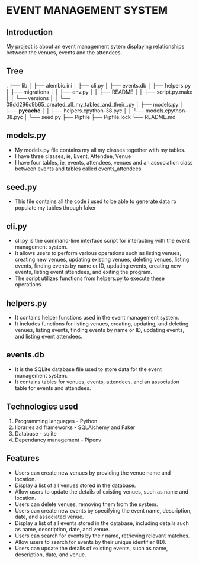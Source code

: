 # EVENT MANAGEMENT SYSTEM
## Introduction
My project is about an event management sytem displaying relationships between the venues, events and the attendees.

## Tree
.
├── lib
│   ├── alembic.ini
│   ├── cli.py
│   ├── events.db
│   ├── helpers.py
│   ├── migrations
│   │   ├── env.py
│   │   ├── README
│   │   ├── script.py.mako
│   │   └── versions
│   │       └── 09dd296c9b65_created_all_my_tables_and_their_.py
│   ├── models.py
│   ├── __pycache__
│   │   ├── helpers.cpython-38.pyc
│   │   └── models.cpython-38.pyc
│   └── seed.py
├── Pipfile
├── Pipfile.lock
└── README.md

## models.py
- My models.py file contains my all my classes together with my tables.
- I have three classes, ie, Event, Attendee, Venue
- I have four tables, ie, events, attendees, venues and an association class between events and tables called events_attendees

## seed.py
- This file contains all the code i used to be able to generate data ro populate my tables through faker

## cli.py
- cli.py is the command-line interface script for interacting with the event management system.
- It allows users to perform various operations such as listing venues, creating new venues, updating existing venues, deleting venues, listing events, finding events by name or ID, updating events, creating new events, listing event attendees, and exiting the program.
- The script utilizes functions from helpers.py to execute these operations.

## helpers.py
- It contains helper functions used in the event management system.
- It includes functions for listing venues, creating, updating, and deleting venues, listing events, finding events by name or ID, updating events, and listing event attendees.

## events.db
- It is the SQLite database file used to store data for the event management system.
- It contains tables for venues, events, attendees, and an association table for events and attendees.

## Technologies used
1. Programming languages - Python
2. libraries ad frameworks - SQLAlchemy and Faker
3. Database - sqlite
4. Dependancy management - Pipenv

## Features
- Users can create new venues by providing the venue name and location.
- Display a list of all venues stored in the database.
- Allow users to update the details of existing venues, such as name and location.
- Users can delete venues, removing them from the system.
- Users can create new events by specifying the event name, description, date, and associated venue.
- Display a list of all events stored in the database, including details such as name, description, date, and venue.
- Users can search for events by their name, retrieving relevant matches.
- Allow users to search for events by their unique identifier (ID).
- Users can update the details of existing events, such as name, description, date, and venue.



